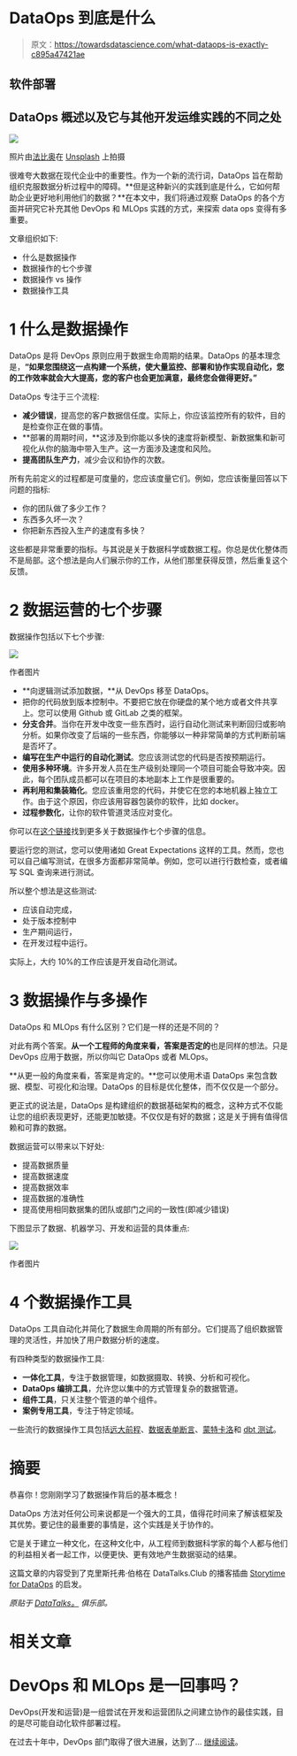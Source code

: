 # DataOps 到底是什么

> 原文：<https://towardsdatascience.com/what-dataops-is-exactly-c895a47421ae>

## 软件部署

## DataOps 概述以及它与其他开发运维实践的不同之处

![](img/4cf6938cc6b5208ddde0723caf103e8c.png)

照片由[法比奥](https://unsplash.com/@fabioha?utm_source=medium&utm_medium=referral)在 [Unsplash](https://unsplash.com?utm_source=medium&utm_medium=referral) 上拍摄

很难夸大数据在现代企业中的重要性。作为一个新的流行词，DataOps 旨在帮助组织克服数据分析过程中的障碍。**但是这种新兴的实践到底是什么，它如何帮助企业更好地利用他们的数据？**在本文中，我们将通过观察 DataOps 的各个方面并研究它补充其他 DevOps 和 MLOps 实践的方式，来探索 data ops 变得有多重要。

文章组织如下:

*   什么是数据操作
*   数据操作的七个步骤
*   数据操作 vs 操作
*   数据操作工具

# 1 什么是数据操作

DataOps 是将 DevOps 原则应用于数据生命周期的结果。DataOps 的基本理念是，**“如果您围绕这一点构建一个系统，使大量监控、部署和协作实现自动化，您的工作效率就会大大提高，您的客户也会更加满意，最终您会做得更好。”**

DataOps 专注于三个流程:

*   **减少错误**，提高您的客户数据信任度。实际上，你应该监控所有的软件，目的是检查你正在做的事情。
*   **部署的周期时间，**这涉及到你能以多快的速度将新模型、新数据集和新可视化从你的脑海中带入生产。这一方面涉及速度和风险。
*   **提高团队生产力**，减少会议和协作的次数。

所有先前定义的过程都是可度量的，您应该度量它们。例如，您应该衡量回答以下问题的指标:

*   你的团队做了多少工作？
*   东西多久坏一次？
*   你把新东西投入生产的速度有多快？

这些都是非常重要的指标。与其说是关于数据科学或数据工程。你总是优化整体而不是局部。这个想法是向人们展示你的工作，从他们那里获得反馈，然后重复这个反馈。

# 2 数据运营的七个步骤

数据操作包括以下七个步骤:

![](img/90d2e3813101440a36207c9f59f19d3d.png)

作者图片

*   **向逻辑测试添加数据，**从 DevOps 移至 DataOps。
*   把你的代码放到版本控制中。不要把它放在你硬盘的某个地方或者文件共享上。您可以使用 Github 或 GitLab 之类的框架。
*   **分支合并**。当你在开发中改变一些东西时，运行自动化测试来判断回归或影响分析。如果你改变了后端的一些东西，你能够以一种非常简单的方式判断前端是否坏了。
*   **编写在生产中运行的自动化测试**。您应该测试您的代码是否按预期运行。
*   **使用多种环境**。许多开发人员在生产级别处理同一个项目可能会导致冲突。因此，每个团队成员都可以在项目的本地副本上工作是很重要的。
*   **再利用和集装箱化**。您应该重用您的代码，并使它在您的本地机器上独立工作。由于这个原因，你应该用容器包装你的软件，比如 docker。
*   **过程参数化**，让你的软件管道灵活应对变化。

你可以在[这个链接](https://em360tech.com/sites/default/files/2020-07/Data-Kitchen_WP_7Steps_710816A_LR.pdf)找到更多关于数据操作七个步骤的信息。

要运行您的测试，您可以使用诸如 Great Expectations 这样的工具。然而，您也可以自己编写测试，在很多方面都非常简单。例如，您可以进行行数检查，或者编写 SQL 查询来进行测试。

所以整个想法是这些测试:

*   应该自动完成，
*   处于版本控制中
*   生产期间运行，
*   在开发过程中运行。

实际上，大约 10%的工作应该是开发自动化测试。

# 3 数据操作与多操作

DataOps 和 MLOps 有什么区别？它们是一样的还是不同的？

对此有两个答案。**从一个工程师的角度来看，答案是否定的**也是同样的想法。只是 DevOps 应用于数据，所以你叫它 DataOps 或者 MLOps。

**从更一般的角度来看，答案是肯定的。**您可以使用术语 DataOps 来包含数据、模型、可视化和治理。DataOps 的目标是优化整体，而不仅仅是一个部分。

更正式的说法是，DataOps 是构建组织的数据基础架构的概念，这种方式不仅能让您的组织表现更好，还能更加敏捷。不仅仅是有好的数据；这是关于拥有值得信赖和可靠的数据。

数据运营可以带来以下好处:

*   提高数据质量
*   提高数据速度
*   提高数据效率
*   提高数据的准确性
*   提高使用相同数据集的团队或部门之间的一致性(即减少错误)

下图显示了数据、机器学习、开发和运营的具体重点:

![](img/c9fb69f2780da67330e6a9dfe6fc499f.png)

作者图片

# 4 个数据操作工具

DataOps 工具自动化并简化了数据生命周期的所有部分。它们提高了组织数据管理的灵活性，并加快了用户数据分析的速度。

有四种类型的数据操作工具:

*   **一体化工具**，专注于数据管理，如数据摄取、转换、分析和可视化。
*   **DataOps 编排工具**，允许您以集中的方式管理复杂的数据管道。
*   **组件工具**，只关注整个管道的单个组件。
*   **案例专用工具**，专注于特定领域。

一些流行的数据操作工具包括[远大前程](https://greatexpectations.io/)、[数据表单断言](https://dataform.co/blog/data-assertions)、[蒙特卡洛](https://www.montecarlodata.com/)和 [dbt 测试](https://docs.getdbt.com/docs/building-a-dbt-project/tests)。

# 摘要

恭喜你！您刚刚学习了数据操作背后的基本概念！

DataOps 方法对任何公司来说都是一个强大的工具，值得花时间来了解该框架及其优势。要记住的最重要的事情是，这个实践是关于协作的。

它是关于建立一种文化，在这种文化中，从工程师到数据科学家的每个人都与他们的利益相关者一起工作，以便更快、更有效地产生数据驱动的结果。

这篇文章的内容受到了克里斯托弗·伯格在 DataTalks.Club 的播客插曲 [Storytime for DataOps](https://datatalks.club/podcast/s08e05-storytime-for-dataops.html#the-essence-of-dataops) 的启发。

*原贴于* [*DataTalks。*](https://datatalks.club/blog/what-dataops-exactly.html) *俱乐部。*

# 相关文章

[](/how-to-run-a-data-science-project-in-a-docker-container-2ab1a3baa889)  [](/model-evaluation-in-scikit-learn-abce32ee4a99)  [](/how-to-build-a-web-app-with-data-ingested-through-versatile-data-kit-ddae43b5f62d)  

# DevOps 和 MLOps 是一回事吗？

DevOps(开发和运营)是一组尝试在开发和运营团队之间建立协作的最佳实践，目的是尽可能自动化软件部署过程。

在过去十年中，DevOps 部门取得了很大进展，达到了… [继续阅读](/are-devops-and-mlops-the-same-thing-c21961a43a56)。